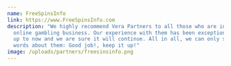 ```yaml
---
name: FreeSpinsInfo
link: https://www.FreeSpinsInfo.com
description: "We highly recommend Vera Partners to all those who are involved in
  online gambling business. Our experience with them has been exceptionally good
  up to now and we are sure it will continue. All in all, we can only say good
  words about them: Good job!, keep it up!"
image: /uploads/partners/freesinsinfo.png
---
```


